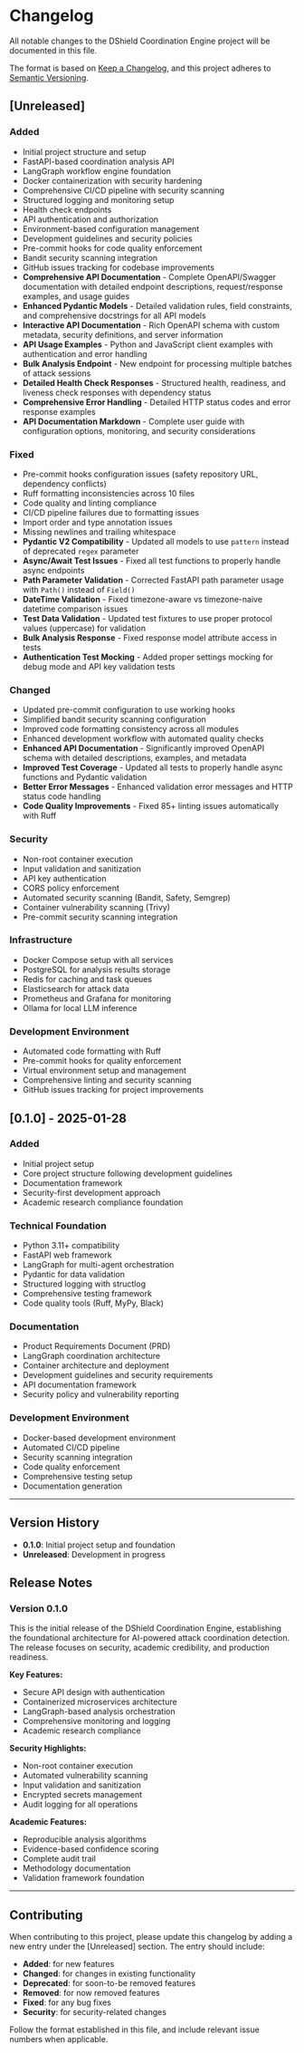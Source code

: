 # Changelog

All notable changes to the DShield Coordination Engine project will be documented in this file.

The format is based on [Keep a Changelog](https://keepachangelog.com/en/1.0.0/),
and this project adheres to [Semantic Versioning](https://semver.org/spec/v2.0.0.html).

## [Unreleased]

### Added
- Initial project structure and setup
- FastAPI-based coordination analysis API
- LangGraph workflow engine foundation
- Docker containerization with security hardening
- Comprehensive CI/CD pipeline with security scanning
- Structured logging and monitoring setup
- Health check endpoints
- API authentication and authorization
- Environment-based configuration management
- Development guidelines and security policies
- Pre-commit hooks for code quality enforcement
- Bandit security scanning integration
- GitHub issues tracking for codebase improvements
- **Comprehensive API Documentation** - Complete OpenAPI/Swagger documentation with detailed endpoint descriptions, request/response examples, and usage guides
- **Enhanced Pydantic Models** - Detailed validation rules, field constraints, and comprehensive docstrings for all API models
- **Interactive API Documentation** - Rich OpenAPI schema with custom metadata, security definitions, and server information
- **API Usage Examples** - Python and JavaScript client examples with authentication and error handling
- **Bulk Analysis Endpoint** - New endpoint for processing multiple batches of attack sessions
- **Detailed Health Check Responses** - Structured health, readiness, and liveness check responses with dependency status
- **Comprehensive Error Handling** - Detailed HTTP status codes and error response examples
- **API Documentation Markdown** - Complete user guide with configuration options, monitoring, and security considerations

### Fixed
- Pre-commit hooks configuration issues (safety repository URL, dependency conflicts)
- Ruff formatting inconsistencies across 10 files
- Code quality and linting compliance
- CI/CD pipeline failures due to formatting issues
- Import order and type annotation issues
- Missing newlines and trailing whitespace
- **Pydantic V2 Compatibility** - Updated all models to use `pattern` instead of deprecated `regex` parameter
- **Async/Await Test Issues** - Fixed all test functions to properly handle async endpoints
- **Path Parameter Validation** - Corrected FastAPI path parameter usage with `Path()` instead of `Field()`
- **DateTime Validation** - Fixed timezone-aware vs timezone-naive datetime comparison issues
- **Test Data Validation** - Updated test fixtures to use proper protocol values (uppercase) for validation
- **Bulk Analysis Response** - Fixed response model attribute access in tests
- **Authentication Test Mocking** - Added proper settings mocking for debug mode and API key validation tests

### Changed
- Updated pre-commit configuration to use working hooks
- Simplified bandit security scanning configuration
- Improved code formatting consistency across all modules
- Enhanced development workflow with automated quality checks
- **Enhanced API Documentation** - Significantly improved OpenAPI schema with detailed descriptions, examples, and metadata
- **Improved Test Coverage** - Updated all tests to properly handle async functions and Pydantic validation
- **Better Error Messages** - Enhanced validation error messages and HTTP status code handling
- **Code Quality Improvements** - Fixed 85+ linting issues automatically with Ruff

### Security
- Non-root container execution
- Input validation and sanitization
- API key authentication
- CORS policy enforcement
- Automated security scanning (Bandit, Safety, Semgrep)
- Container vulnerability scanning (Trivy)
- Pre-commit security scanning integration

### Infrastructure
- Docker Compose setup with all services
- PostgreSQL for analysis results storage
- Redis for caching and task queues
- Elasticsearch for attack data
- Prometheus and Grafana for monitoring
- Ollama for local LLM inference

### Development Environment
- Automated code formatting with Ruff
- Pre-commit hooks for quality enforcement
- Virtual environment setup and management
- Comprehensive linting and security scanning
- GitHub issues tracking for project improvements

## [0.1.0] - 2025-01-28

### Added
- Initial project setup
- Core project structure following development guidelines
- Documentation framework
- Security-first development approach
- Academic research compliance foundation

### Technical Foundation
- Python 3.11+ compatibility
- FastAPI web framework
- LangGraph for multi-agent orchestration
- Pydantic for data validation
- Structured logging with structlog
- Comprehensive testing framework
- Code quality tools (Ruff, MyPy, Black)

### Documentation
- Product Requirements Document (PRD)
- LangGraph coordination architecture
- Container architecture and deployment
- Development guidelines and security requirements
- API documentation framework
- Security policy and vulnerability reporting

### Development Environment
- Docker-based development environment
- Automated CI/CD pipeline
- Security scanning integration
- Code quality enforcement
- Comprehensive testing setup
- Documentation generation

---

## Version History

- **0.1.0**: Initial project setup and foundation
- **Unreleased**: Development in progress

## Release Notes

### Version 0.1.0
This is the initial release of the DShield Coordination Engine, establishing the foundational architecture for AI-powered attack coordination detection. The release focuses on security, academic credibility, and production readiness.

**Key Features:**
- Secure API design with authentication
- Containerized microservices architecture
- LangGraph-based analysis orchestration
- Comprehensive monitoring and logging
- Academic research compliance

**Security Highlights:**
- Non-root container execution
- Automated vulnerability scanning
- Input validation and sanitization
- Encrypted secrets management
- Audit logging for all operations

**Academic Features:**
- Reproducible analysis algorithms
- Evidence-based confidence scoring
- Complete audit trail
- Methodology documentation
- Validation framework foundation

---

## Contributing

When contributing to this project, please update this changelog by adding a new entry under the [Unreleased] section. The entry should include:

- **Added**: for new features
- **Changed**: for changes in existing functionality
- **Deprecated**: for soon-to-be removed features
- **Removed**: for now removed features
- **Fixed**: for any bug fixes
- **Security**: for security-related changes

Follow the format established in this file, and include relevant issue numbers when applicable.
